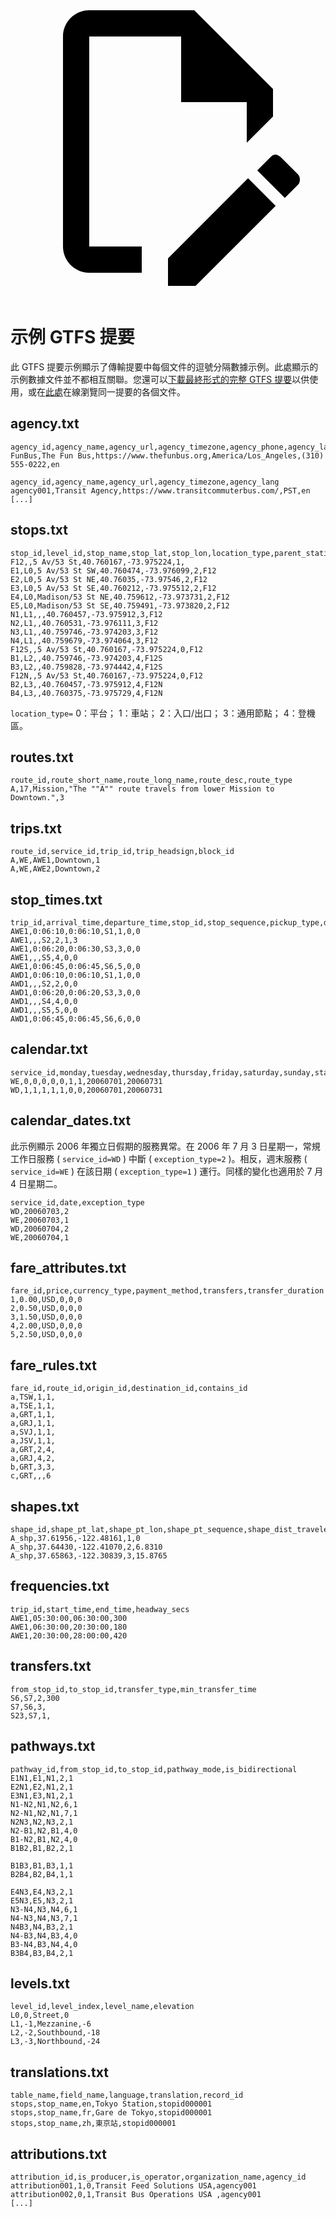 <svg class="pencil" xmlns="http://www.w3.org/2000/svg" viewBox="0 0 24 24"><path d="M10 20H6V4h7v5h5v3.1l2-2V8l-6-6H6c-1.1 0-2 .9-2 2v16c0 1.1.9 2 2 2h4v-2m10.2-7c.1 0 .3.1.4.2l1.3 1.3c.2.2.2.6 0 .8l-1 1-2.1-2.1 1-1c.1-.1.2-.2.4-.2m0 3.9L14.1 23H12v-2.1l6.1-6.1 2.1 2.1Z"></path></svg>

# 示例 GTFS 提要

此 GTFS 提要示例顯示了傳輸提要中每個文件的逗號分隔數據示例。此處顯示的示例數據文件並不都相互關聯。您還可以[下載最終形式的完整 GTFS 提要](https://github.com/google/transit/blob/master/gtfs/spec/en/examples/sample-feed-1.zip?raw=true)以供使用，或在[此處](https://github.com/google/transit/tree/master/gtfs/spec/en/examples/sample-feed-1)在線瀏覽同一提要的各個文件。

## agency.txt

    agency_id,agency_name,agency_url,agency_timezone,agency_phone,agency_lang
    FunBus,The Fun Bus,https://www.thefunbus.org,America/Los_Angeles,(310) 555-0222,en

<!---->

    agency_id,agency_name,agency_url,agency_timezone,agency_lang
    agency001,Transit Agency,https://www.transitcommuterbus.com/,PST,en
    [...]

## stops.txt

    stop_id,level_id,stop_name,stop_lat,stop_lon,location_type,parent_station
    F12,,5 Av/53 St,40.760167,-73.975224,1,
    E1,L0,5 Av/53 St SW,40.760474,-73.976099,2,F12
    E2,L0,5 Av/53 St NE,40.76035,-73.97546,2,F12
    E3,L0,5 Av/53 St SE,40.760212,-73.975512,2,F12
    E4,L0,Madison/53 St NE,40.759612,-73.973731,2,F12
    E5,L0,Madison/53 St SE,40.759491,-73.973820,2,F12
    N1,L1,,,40.760457,-73.975912,3,F12
    N2,L1,,40.760531,-73.976111,3,F12
    N3,L1,,40.759746,-73.974203,3,F12
    N4,L1,,40.759679,-73.974064,3,F12
    F12S,,5 Av/53 St,40.760167,-73.975224,0,F12
    B1,L2,,40.759746,-73.974203,4,F12S
    B3,L2,,40.759828,-73.974442,4,F12S
    F12N,,5 Av/53 St,40.760167,-73.975224,0,F12
    B2,L3,,40.760457,-73.975912,4,F12N
    B4,L3,,40.760375,-73.975729,4,F12N

`location_type=` 0：平台； 1：車站； 2：入口/出口； 3：通用節點； 4：登機區。

## routes.txt

    route_id,route_short_name,route_long_name,route_desc,route_type
    A,17,Mission,"The ""A"" route travels from lower Mission to Downtown.",3

## trips.txt

    route_id,service_id,trip_id,trip_headsign,block_id
    A,WE,AWE1,Downtown,1
    A,WE,AWE2,Downtown,2

## stop_times.txt

    trip_id,arrival_time,departure_time,stop_id,stop_sequence,pickup_type,drop_off_type
    AWE1,0:06:10,0:06:10,S1,1,0,0
    AWE1,,,S2,2,1,3
    AWE1,0:06:20,0:06:30,S3,3,0,0
    AWE1,,,S5,4,0,0
    AWE1,0:06:45,0:06:45,S6,5,0,0
    AWD1,0:06:10,0:06:10,S1,1,0,0
    AWD1,,,S2,2,0,0
    AWD1,0:06:20,0:06:20,S3,3,0,0
    AWD1,,,S4,4,0,0
    AWD1,,,S5,5,0,0
    AWD1,0:06:45,0:06:45,S6,6,0,0

## calendar.txt

    service_id,monday,tuesday,wednesday,thursday,friday,saturday,sunday,start_date,end_date
    WE,0,0,0,0,0,1,1,20060701,20060731
    WD,1,1,1,1,1,0,0,20060701,20060731

## calendar_dates.txt

此示例顯示 2006 年獨立日假期的服務異常。在 2006 年 7 月 3 日星期一，常規工作日服務 ( `service_id=WD` ) 中斷 ( `exception_type=2` )。相反，週末服務 ( `service_id=WE` ) 在該日期 ( `exception_type=1` ) 運行。同樣的變化也適用於 7 月 4 日星期二。

    service_id,date,exception_type
    WD,20060703,2
    WE,20060703,1
    WD,20060704,2
    WE,20060704,1

## fare_attributes.txt

    fare_id,price,currency_type,payment_method,transfers,transfer_duration
    1,0.00,USD,0,0,0
    2,0.50,USD,0,0,0
    3,1.50,USD,0,0,0
    4,2.00,USD,0,0,0
    5,2.50,USD,0,0,0

## fare_rules.txt

    fare_id,route_id,origin_id,destination_id,contains_id
    a,TSW,1,1,
    a,TSE,1,1,
    a,GRT,1,1,
    a,GRJ,1,1,
    a,SVJ,1,1,
    a,JSV,1,1,
    a,GRT,2,4,
    a,GRJ,4,2,
    b,GRT,3,3,
    c,GRT,,,6

## shapes.txt

    shape_id,shape_pt_lat,shape_pt_lon,shape_pt_sequence,shape_dist_traveled
    A_shp,37.61956,-122.48161,1,0
    A_shp,37.64430,-122.41070,2,6.8310
    A_shp,37.65863,-122.30839,3,15.8765

## frequencies.txt

    trip_id,start_time,end_time,headway_secs
    AWE1,05:30:00,06:30:00,300
    AWE1,06:30:00,20:30:00,180
    AWE1,20:30:00,28:00:00,420

## transfers.txt

    from_stop_id,to_stop_id,transfer_type,min_transfer_time
    S6,S7,2,300
    S7,S6,3,
    S23,S7,1,

## pathways.txt

    pathway_id,from_stop_id,to_stop_id,pathway_mode,is_bidirectional
    E1N1,E1,N1,2,1
    E2N1,E2,N1,2,1
    E3N1,E3,N1,2,1
    N1-N2,N1,N2,6,1
    N2-N1,N2,N1,7,1
    N2N3,N2,N3,2,1
    N2-B1,N2,B1,4,0
    B1-N2,B1,N2,4,0
    B1B2,B1,B2,2,1

    B1B3,B1,B3,1,1
    B2B4,B2,B4,1,1

    E4N3,E4,N3,2,1
    E5N3,E5,N3,2,1
    N3-N4,N3,N4,6,1
    N4-N3,N4,N3,7,1
    N4B3,N4,B3,2,1
    N4-B3,N4,B3,4,0
    B3-N4,B3,N4,4,0
    B3B4,B3,B4,2,1

## levels.txt

    level_id,level_index,level_name,elevation
    L0,0,Street,0
    L1,-1,Mezzanine,-6
    L2,-2,Southbound,-18
    L3,-3,Northbound,-24

## translations.txt

    table_name,field_name,language,translation,record_id
    stops,stop_name,en,Tokyo Station,stopid000001
    stops,stop_name,fr,Gare de Tokyo,stopid000001
    stops,stop_name,zh,東京站,stopid000001

## attributions.txt

    attribution_id,is_producer,is_operator,organization_name,agency_id
    attribution001,1,0,Transit Feed Solutions USA,agency001
    attribution002,0,1,Transit Bus Operations USA ,agency001
    [...]
